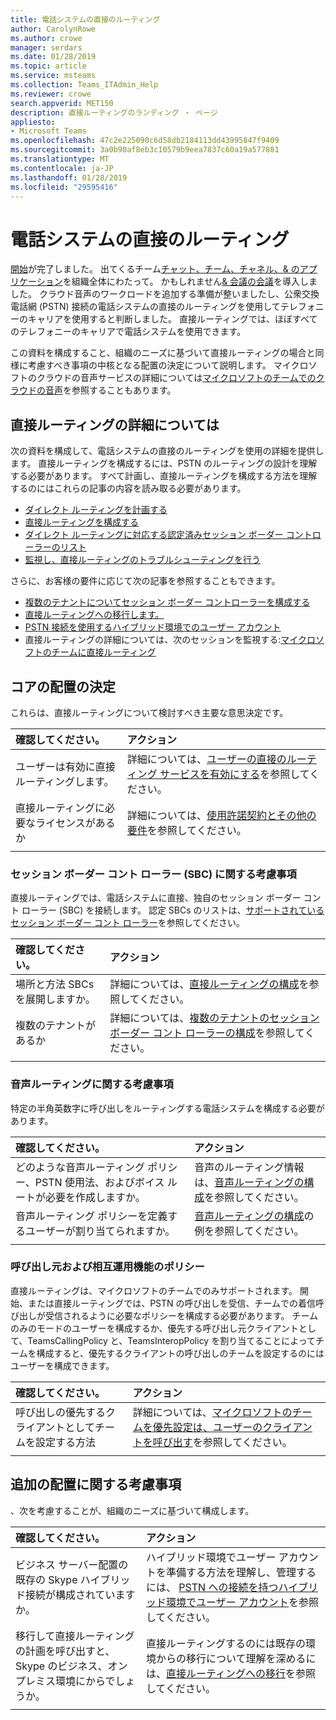 ```yaml
---
title: 電話システムの直接のルーティング
author: CarolynRowe
ms.author: crowe
manager: serdars
ms.date: 01/28/2019
ms.topic: article
ms.service: msteams
ms.collection: Teams_ITAdmin_Help
ms.reviewer: crowe
search.appverid: MET150
description: 直接ルーティングのランディング ・ ページ
appliesto:
- Microsoft Teams
ms.openlocfilehash: 47c2e225090c6d58db2184113dd43995847f9409
ms.sourcegitcommit: 3a0b90af8eb3c10579b9eea7837c60a19a577881
ms.translationtype: MT
ms.contentlocale: ja-JP
ms.lasthandoff: 01/28/2019
ms.locfileid: "29595416"
---
```

# <a name="phone-system-direct-routing"></a>電話システムの直接のルーティング

[開始](get-started-with-teams-quick-start.md)が完了しました。 出てくるチーム[チャット、チーム、チャネル、& のアプリケーション](deploy-chat-teams-channels-microsoft-teams-landing-page.md)を組織全体にわたって。 かもしれません[& 会議の会議](deploy-meetings-microsoft-teams-landing-page.md)を導入しました。 クラウド音声のワークロードを追加する準備が整いましたし、公衆交換電話網 (PSTN) 接続の電話システムの直接のルーティングを使用してテレフォニーのキャリアを使用すると判断しました。 直接ルーティングでは、ほぼすべてのテレフォニーのキャリアで電話システムを使用できます。

この資料を構成すること、組織のニーズに基づいて直接ルーティングの場合と同様に考慮すべき事項の中核となる配置の決定について説明します。  マイクロソフトのクラウドの音声サービスの詳細については[マイクロソフトのチームでのクラウドの音声](cloud-voice-landing-page.md)を参照することもあります。

## <a name="learn-more-about-direct-routing"></a>直接ルーティングの詳細については


次の資料を構成して、電話システムの直接のルーティングを使用の詳細を提供します。 直接ルーティングを構成するには、PSTN のルーティングの設計を理解する必要があります。 すべて計画し、直接ルーティングを構成する方法を理解するのにはこれらの記事の内容を読み取る必要があります。

- [ダイレクト ルーティングを計画する](direct-routing-plan.md) 
- [直接ルーティングを構成する](direct-routing-configure.md)
- [ダイレクト ルーティングに対応する認定済みセッション ボーダー コントローラーのリスト](direct-routing-border-controllers.md)
- [監視し、直接ルーティングのトラブルシューティングを行う](direct-routing-monitor-and-troubleshoot.md)

さらに、お客様の要件に応じて次の記事を参照することもできます。

-  [複数のテナントについてセッション ボーダー コントローラーを構成する](direct-routing-sbc-multiple-tenants.md)
-  [直接ルーティングへの移行します。](direct-routing-migrating.md)
-  [PSTN 接続を使用するハイブリッド環境でのユーザー アカウント](direct-routing-user-accounts-in-a-hybrid-environment.md)
- 直接ルーティングの詳細については、次のセッションを監視する:[マイクロソフトのチームに直接ルーティング](https://aka.ms/teams-direct-routing)

## <a name="core-deployment-decisions"></a>コアの配置の決定

これらは、直接ルーティングについて検討すべき主要な意思決定です。 


|確認してください。|アクション |
| :------------|:-------|
|ユーザーは有効に直接ルーティングします。 | 詳細については、[ユーザーの直接のルーティング サービスを有効にする](direct-routing-configure.md#enable-users-for-direct-routing-service)を参照してください。 |
直接ルーティングに必要なライセンスがあるか | 詳細については、[使用許諾契約とその他の要件](direct-routing-plan.md#licensing-and-other-requirements)を参照してください。
|||

### <a name="session-border-controller-sbc-considerations"></a>セッション ボーダー コント ローラー (SBC) に関する考慮事項

直接ルーティングでは、電話システムに直接、独自のセッション ボーダー コント ローラー (SBC) を接続します。  認定 SBCs のリストは、[サポートされているセッション ボーダー コント ローラー](direct-routing-border-controllers.md)を参照してください。

|確認してください。|アクション |
|:------------|:-------|
| 場所と方法 SBCs を展開しますか。 | 詳細については、[直接ルーティングの構成](direct-routing-configure.md)を参照してください。 | 
複数のテナントがあるか | 詳細については、[複数のテナントのセッション ボーダー コント ローラーの構成](direct-routing-sbc-multiple-tenants.md)を参照してください。|
|||

### <a name="voice-routing-considerations"></a>音声ルーティングに関する考慮事項

特定の半角英数字に呼び出しをルーティングする電話システムを構成する必要があります。

|確認してください。|アクション |
|:------------|:-------|
| どのような音声ルーティング ポリシー、PSTN 使用法、およびボイス ルートが必要を作成しますか。 | 音声のルーティング情報は、[音声ルーティングの構成](direct-routing-configure.md#configure-voice-routing)を参照してください。
| 音声ルーティング ポリシーを定義するユーザーが割り当てられますか。 | [音声ルーティングの構成](direct-routing-configure.md#configure-voice-routing)の例を参照してください。 |
|||

### <a name="calling-and-interop-policies"></a>呼び出し元および相互運用機能のポリシー

直接ルーティングは、マイクロソフトのチームでのみサポートされます。 開始、または直接ルーティングでは、PSTN の呼び出しを受信、チームでの着信呼び出しが受信されるように必要なポリシーを構成する必要があります。 チームのみのモードのユーザーを構成するか、優先する呼び出し元クライアントとして、TeamsCallingPolicy と、TeamsInteropPolicy を割り当てることによってチームを構成すると、優先するクライアントの呼び出しのチームを設定するのにはユーザーを構成できます。

|確認してください。|アクション |
|:------------|:-------|
|呼び出しの優先するクライアントとしてチームを設定する方法 | 詳細については、[マイクロソフトのチームを優先設定は、ユーザーのクライアントを呼び出す](direct-routing-configure.md#set-microsoft-teams-as-the-preferred-calling-client-for-users)を参照してください。|
|||

## <a name="additional-deployment-considerations"></a>追加の配置に関する考慮事項

、次を考慮することが、組織のニーズに基づいて構成します。

| 確認してください。| アクション |
| :------------|:-------|
| ビジネス サーバー配置の既存の Skype ハイブリッド接続が構成されていますか。 |  ハイブリッド環境でユーザー アカウントを準備する方法を理解し、管理するには、 [PSTN への接続を持つハイブリッド環境でユーザー アカウント](direct-routing-user-accounts-in-a-hybrid-environment.md)を参照してください。| 
| 移行して直接ルーティングの計画を呼び出すと、Skype のビジネス、オンプレミス環境にからでしょうか。 | 直接ルーティングするのには既存の環境からの移行について理解を深めるには、[直接ルーティングへの移行](direct-routing-migrating.md)を参照してください。 |
|||
